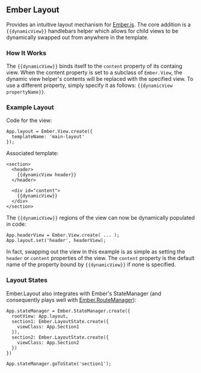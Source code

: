 ## Ember Layout

Provides an intuitive layout mechanism for [Ember.js](http://emberjs.com). The core addition is a `{{dynamicView}}` handlebars helper which allows for child views to be dynamically swapped out from anywhere in the template.

### How It Works

The `{{dynamicView}}` binds itself to the `content` property of its containg view. When the content property is set to a subclass of `Ember.View`, the dynamic view helper's contents will be replaced with the specified view. To use a different property, simply specify it as follows: `{{dynamicView propertyName}}`.

### Example Layout

Code for the view:

```
App.layout = Ember.View.create({
  templateName: 'main-layout'
});

```

Associated template:

```
<section>
  <header>
    {{dynamicView header}}
  </header>
  
  <div id="content">
    {{dynamicView}}
  </div>
</section>
```

The `{{dynamicView}}` regions of the view can now be dynamically populated  in code:

```
App.headerView = Ember.View.create( ... );
App.layout.set('header', headerView);
```

In fact, swapping out the view in this example is as simple as setting the `header` or `content` properties of the view. The `content` property is the default name of the property bound by `{{dynamicView}}` if none is specified.

### Layout States

Ember.Layout also integrates with Ember's StateManager (and consequently plays well with [Ember.RouteManager](https://github.com/ghempton/ember-routemanager)):

```
App.stateManager = Ember.StateManager.create({
  rootView: App.layout,
  section1: Ember.LayoutState.create({
    viewClass: App.Section1
  }),
  section2: Ember.LayoutState.create({
    viewClass: App.Section2
  })
})

App.stateManager.goToState('section1');
```

